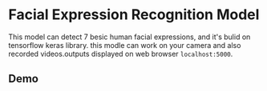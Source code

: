 # Facial Expression Recognition Model

This model can detect 7 besic human facial expressions, and it's bulid on tensorflow keras library. this modle can work on your camera and also recorded 
videos.outputs displayed on web browser `localhost:5000`.


## Demo
